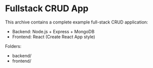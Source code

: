 # Fullstack CRUD App

This archive contains a complete example full-stack CRUD application:
- Backend: Node.js + Express + MongoDB
- Frontend: React (Create React App style)

Folders:
- backend/
- frontend/
